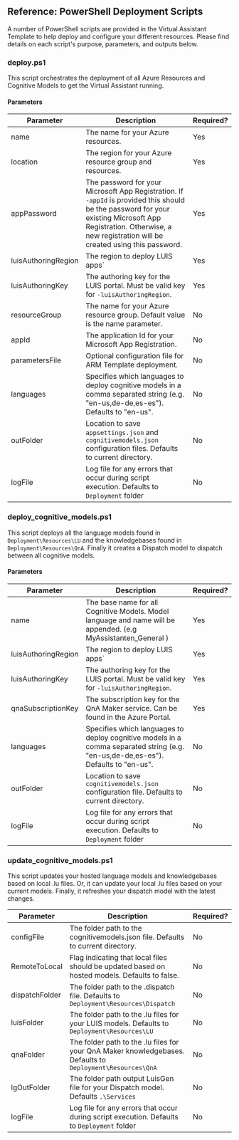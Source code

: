 ## Reference: PowerShell Deployment Scripts

A number of PowerShell scripts are provided in the Virtual Assistant Template to help deploy and configure your different resources. Please find details on each script's purpose, parameters, and outputs below.

### deploy.ps1
This script orchestrates the deployment of all Azure Resources and Cognitive Models to get the Virtual Assistant running.

#### Parameters
| Parameter | Description | Required? |
| --------- | ----------- | --------- |
| name | The name for your Azure resources. | Yes |
| location | The region for your Azure resource group and resources. | Yes |
| appPassword | The password for your Microsoft App Registration. If `-appId` is provided this should be the password for your existing Microsoft App Registration. Otherwise, a new registration will be created using this password. | Yes |
| luisAuthoringRegion | The region to deploy LUIS apps`| Yes |
| luisAuthoringKey | The authoring key for the LUIS portal. Must be valid key for `-luisAuthoringRegion`. | Yes |
| resourceGroup | The name for your Azure resource group. Default value is the name parameter. | No
| appId | The application Id for your Microsoft App Registration. | No |
| parametersFile | Optional configuration file for ARM Template deployment. | No |
| languages | Specifies which languages to deploy cognitive models in a comma separated string (e.g. "en-us,de-de,es-es"). Defaults to "en-us". | No |
| outFolder | Location to save `appsettings.json` and `cognitivemodels.json` configuration files. Defaults to current directory. | No |
| logFile | Log file for any errors that occur during script execution. Defaults to `Deployment` folder | No |


### deploy_cognitive_models.ps1
This script deploys all the language models found in `Deployment\Resources\LU` and the knowledgebases found in `Deployment\Resources\QnA`. Finally it creates a Dispatch model to dispatch between all cognitive models.

#### Parameters
| Parameter | Description | Required? |
| --------- | ----------- | --------- |
| name | The base name for all Cognitive Models. Model language and name will be appended. (e.g MyAssistanten_General )| Yes |
| luisAuthoringRegion | The region to deploy LUIS apps`| Yes |
| luisAuthoringKey | The authoring key for the LUIS portal. Must be valid key for `-luisAuthoringRegion`. | Yes |
| qnaSubscriptionKey | The subscription key for the QnA Maker service. Can be found in the Azure Portal. | Yes |
| languages | Specifies which languages to deploy cognitive models in a comma separated string (e.g. "en-us,de-de,es-es"). Defaults to "en-us". | No |
| outFolder | Location to save `cognitivemodels.json` configuration file. Defaults to current directory. | No |
| logFile | Log file for any errors that occur during script execution. Defaults to `Deployment` folder | No |

### update_cognitive_models.ps1
This script updates your hosted language models and knowledgebases based on local .lu files. Or, it can update your local .lu files based on your current models. Finally, it refreshes your dispatch model with the latest changes.

| Parameter | Description | Required? |
| --------- | ----------- | --------- |
| configFile | The folder path to the cognitivemodels.json file. Defaults to current directory. | No |
| RemoteToLocal | Flag indicating that local files should be updated based on hosted models. Defaults to false. | No |
| dispatchFolder | The folder path to the .dispatch file. Defaults to `Deployment\Resources\Dispatch` | No |
| luisFolder | The folder path to the .lu files for your LUIS models. Defaults to `Deployment\Resources\LU` | No |
| qnaFolder | The folder path to the .lu files for your QnA Maker knowledgebases. Defaults to `Deployment\Resources\QnA` | No |
| lgOutFolder | The folder path output LuisGen file for your Dispatch model. Defaults `.\Services` | No |
| logFile | Log file for any errors that occur during script execution. Defaults to `Deployment` folder | No |